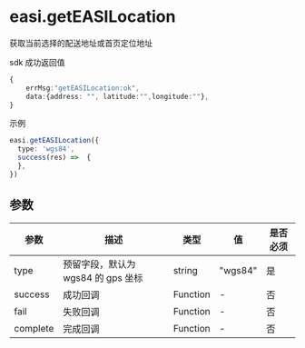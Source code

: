 # easi.getEASILocation

获取当前选择的配送地址或首页定位地址

sdk 成功返回值

```TypeScript
{
    errMsg:"getEASILocation:ok",
    data:{address: "", latitude:"",longitude:""},
}
```

示例

```TypeScript
easi.getEASILocation({
  type: 'wgs84',
  success(res) =>  {
  },
})
```

## 参数

| 参数     | 描述                               | 类型     | 值      | 是否必须 |
| -------- | ---------------------------------- | -------- | ------- | -------- |
| type     | 预留字段，默认为 wgs84 的 gps 坐标 | string   | "wgs84" | 是       |
| success  | 成功回调                           | Function | -       | 否       |
| fail     | 失败回调                           | Function | -       | 否       |
| complete | 完成回调                           | Function | -       | 否       |
